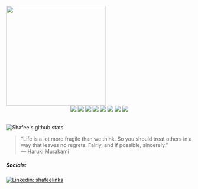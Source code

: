 
<img align='center' src="https://user-images.githubusercontent.com/68356865/159093478-2e377023-c3a2-4669-8388-c375c9dbe0c5.png" height="270" width="auto">

<br>
<div align="center">
    <img src="https://img.shields.io/badge/-HTML-000000?&style=flat&logo=html5&logoColor=E44D26"/>
    <img src="https://img.shields.io/badge/-CSS-000000?&style=flat&logo=css3&logoColor=42A5F5"/>
    <img src="https://img.shields.io/badge/-JavaScript-000000?style=flat&logo=javascript&logoColor=FFCA28" />
    <img src="https://img.shields.io/badge/-React-000000?style=flat&logo=react&logoColor=03AABF" />
    <img src="https://img.shields.io/badge/-Node.js-000000?&style=flat&logo=node.js&logoColor=8AC149"/>
    <img src="https://img.shields.io/badge/-PostgreSQL-000000?style=flat&logo=postgresql&logoColor=E6892E" />
    <img src="https://img.shields.io/badge/-Java-000000?style=flat&logo=java&logoColor=E6892E" />
    <img src="https://img.shields.io/badge/-Kotlin-000000?style=flat&logo=kotlin&logoColor=E6892E" />
</div>
<br>


![Shafee's github stats](https://github-readme-stats.vercel.app/api?username=shafeeshafee&show_icons=true&theme=synthwave)



> “Life is a lot more fragile than we think. So you should treat others in a way that leaves no regrets. Fairly, and if possible, sincerely.”<br>
― Haruki Murakami
    
    
    

##### Socials:

[![Linkedin: shafeelinks](https://img.shields.io/badge/-shafeelinks-blue?style=flat-square&logo=Linkedin&logoColor=white&link=https://www.linkedin.com/in/shafeelinks/)](https://www.linkedin.com/in/shafeelinks/)

